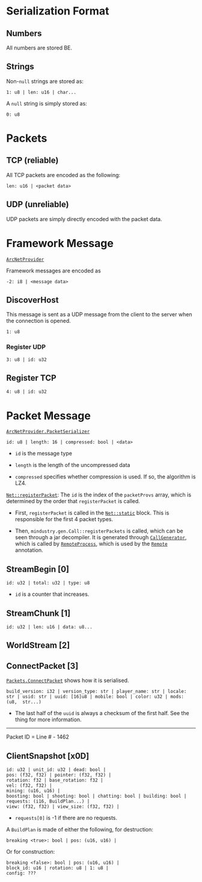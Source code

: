 # Serialization Format

## Numbers

All numbers are stored BE.

## Strings

Non-`null` strings are stored as:

```
1: u8 | len: u16 | char...
```

A `null` string is simply stored as:

```
0: u8
```

# Packets

## TCP (reliable)

All TCP packets are encoded as the following:

```
len: u16 | <packet data>
```

## UDP (unreliable)

UDP packets are simply directly encoded with the packet data.

# Framework Message

[`ArcNetProvider`](https://github.com/Anuken/Mindustry/blob/8c32acbc30187e42ca0b499fdd577704879f3020/core/src/mindustry/net/ArcNetProvider.java#L410)

Framework messages are encoded as 

```
-2: i8 | <message data>
```

## DiscoverHost

This message is sent as a UDP message from the client to the server when the connection is opened.

```
1: u8
```

### Register UDP

```
3: u8 | id: u32
```

## Register TCP

```
4: u8 | id: u32
```

# Packet Message

[`ArcNetProvider.PacketSerializer`](https://github.com/Anuken/Mindustry/blob/8c32acbc30187e42ca0b499fdd577704879f3020/core/src/mindustry/net/ArcNetProvider.java#L372)

```
id: u8 | length: 16 | compressed: bool | <data>
```

- `id` is the message type

- `length` is the length of the uncompressed data

- `compressed` specifies whether compression is used. If so, the algorithm is LZ4.

[`Net::registerPacket`](https://github.com/Anuken/Mindustry/blob/8c32acbc30187e42ca0b499fdd577704879f3020/core/src/mindustry/net/Net.java#L66): The `id` is the index of the `packetProvs` array, which is determined by the order that `registerPacket` is called.

- First, `registerPacket` is called in the [`Net::static`](https://github.com/Anuken/Mindustry/blob/8c32acbc30187e42ca0b499fdd577704879f3020/core/src/mindustry/net/Net.java#L41) block. This is responsible for the first 4 packet types.

- Then, `mindustry.gen.Call::registerPackets` is called, which can be seen through a jar decompiler. It is generated through [`CallGenerator`](https://github.com/Anuken/Mindustry/blob/9aae443e7274da35f35eebcffc394ad2e9a977c9/annotations/src/main/java/mindustry/annotations/remote/CallGenerator.java#L60), which is called by [`RemoteProcess`](https://github.com/Anuken/Mindustry/blob/28b235ef07be92808cdba260168ff314db426376/annotations/src/main/java/mindustry/annotations/remote/RemoteProcess.java#L19), which is used by the [`Remote`](https://github.com/Anuken/Mindustry/blob/28b235ef07be92808cdba260168ff314db426376/annotations/src/main/java/mindustry/annotations/Annotations.java#L226) annotation.

## StreamBegin [0]

```
id: u32 | total: u32 | type: u8
```

- `id` is a counter that increases.

## StreamChunk [1]

```
id: u32 | len: u16 | data: u8...
```

## WorldStream [2]

## ConnectPacket [3]

[`Packets.ConnectPacket`](https://github.com/Anuken/Mindustry/blob/462a64bf21710fa0738f9526697dab62466e0a00/core/src/mindustry/net/Packets.java#L120) shows how it is serialised.

```
build_version: i32 | version_type: str | player_name: str | locale: str | usid: str | uuid: [16]u8 | mobile: bool | color: u32 | mods: (u8,  str...)
```

- The last half of the `uuid` is always a checksum of the first half. See the thing for more information.

---

Packet ID = Line # - 1462

## ClientSnapshot [x0D]

```
id: u32 | unit_id: u32 | dead: bool | 
pos: (f32, f32) | pointer: (f32, f32) |
rotation: f32 | base_rotation: f32 |
vel: (f32, f32) |
mining: (u16, u16) |
boosting: bool | shooting: bool | chatting: bool | building: bool |
requests: (i16, BuildPlan...) |
view: (f32, f32) | view_size: (f32, f32) |
```

- `requests[0]` is -1 if there are no requests.

A `BuildPlan` is made of either the following, for destruction:

```
breaking <true>: bool | pos: (u16, u16) |
```

Or for construction:

```
breaking <false>: bool | pos: (u16, u16) |
block_id: u16 | rotation: u8 | 1: u8 | 
config: ???
```
